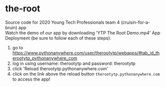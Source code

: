 # the-root

Source code for 2020 Young Tech Professionals team 4 (cruisin-for-a-bruin) app\
Watch the demo of our app by downloading 'YTP The Root Demo.mp4'
App Deployment (be sure to follow each of these steps): 
1. go to https://www.pythonanywhere.com/user/therootytp/webapps/#tab_id_therootytp_pythonanywhere_com
2. log in using username: therootytp and password: therootytp
3. click 'Reload therootytp.pythonanywhere.com'
4. click on the link above the reload button `therootytp.pythonanywhere.com` to access the app!
